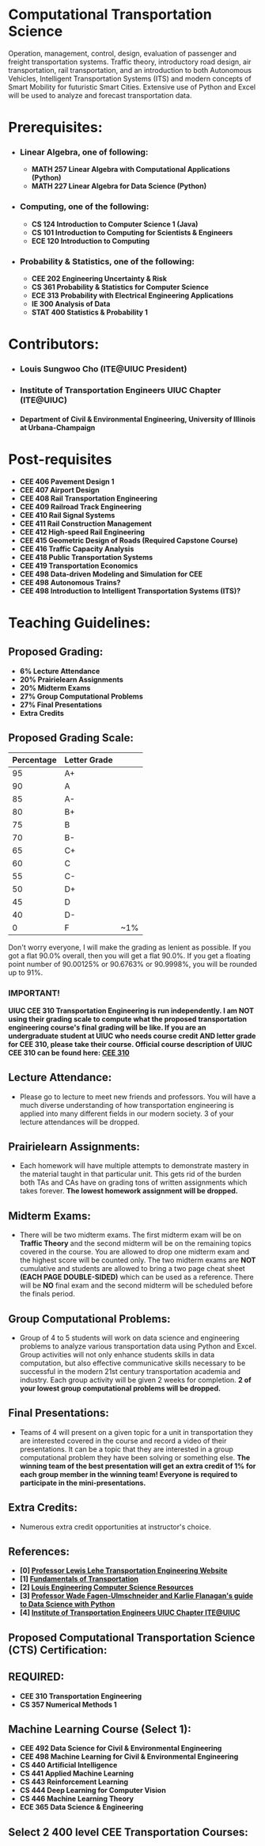 # Computational Transportation Science
Operation, management, control, design, evaluation of passenger and freight transportation systems. Traffic theory, introductory road design, air transportation, rail transportation, and an introduction to both Autonomous Vehicles, Intelligent Transportation Systems (ITS) and modern concepts of Smart Mobility for futuristic Smart Cities. Extensive use of Python and Excel will be used to analyze and forecast transportation data. 

# Prerequisites:
- ### Linear Algebra, one of following:
  - **MATH 257 Linear Algebra with Computational Applications (Python)**
  - **MATH 227 Linear Algebra for Data Science (Python)**
- ### Computing, one of the following:
  - **CS 124 Introduction to Computer Science 1 (Java)**
  - **CS 101 Introduction to Computing for Scientists & Engineers**
  - **ECE 120 Introduction to Computing**
- ### Probability & Statistics, one of the following:
  - **CEE 202 Engineering Uncertainty & Risk**
  - **CS 361 Probability & Statistics for Computer Science**
  - **ECE 313 Probability with Electrical Engineering Applications**
  - **IE 300 Analysis of Data**
  - **STAT 400 Statistics & Probability 1**

# Contributors:
- ### Louis Sungwoo Cho (ITE@UIUC President)
- ### Institute of Transportation Engineers UIUC Chapter (ITE@UIUC)
- #### Department of Civil & Environmental Engineering, University of Illinois at Urbana-Champaign

# Post-requisites
- **CEE 406 Pavement Design 1**
- **CEE 407 Airport Design**
- **CEE 408 Rail Transportation Engineering**
- **CEE 409 Railroad Track Engineering**
- **CEE 410 Rail Signal Systems**
- **CEE 411 Rail Construction Management**
- **CEE 412 High-speed Rail Engineering**
- **CEE 415 Geometric Design of Roads (Required Capstone Course)**
- **CEE 416 Traffic Capacity Analysis**
- **CEE 418 Public Transportation Systems**
- **CEE 419 Transportation Economics**
- **CEE 498 Data-driven Modeling and Simulation for CEE**
- **CEE 498 Autonomous Trains?**
- **CEE 498 Introduction to Intelligent Transportation Systems (ITS)?**

# Teaching Guidelines:

## Proposed Grading:
- **6% Lecture Attendance**
- **20% Prairielearn Assignments**
- **20% Midterm Exams**
- **27% Group Computational Problems**
- **27% Final Presentations**
- **Extra Credits**

## Proposed Grading Scale:

  |Percentage | Letter Grade | |
  | ---|---|---|
  | 95 | A+|
  | 90 | A |
  | 85 | A-|
  | 80 | B+|
  | 75 | B |
  | 70 | B-|
  | 65 | C+|
  | 60 | C |
  | 55 | C-|
  | 50 | D+|
  | 45 | D |
  | 40 | D-|
  | 0  | F | ~1%|
  

Don't worry everyone, I will make the grading as lenient as possible. If you got a flat 90.0% overall, then you will get a flat 90.0%. If you get a floating point number of 90.00125% or 90.6763% or 90.9998%, you will be rounded up to 91%.

### IMPORTANT!
**UIUC CEE 310 Transportation Engineering is run independently. I am NOT using their grading scale to compute what the proposed transportation engineering course's final grading will be like. If you are an undergraduate student at UIUC who needs course credit AND letter grade for CEE 310, please take their course. Official course description of UIUC CEE 310 can be found here: [CEE 310](https://cee.illinois.edu/academics/courses/CEE310)**

## Lecture Attendance:
- Please go to lecture to meet new friends and professors. You will have a much diverse understanding of how transportation engineering is applied into many different fields in our modern society. 3 of your lecture attendances will be dropped.

## Prairielearn Assignments:
- Each homework will have multiple attempts to demonstrate mastery in the material taught in that particular unit. This gets rid of the burden both TAs and CAs have on grading tons of written assignments which takes forever. **The lowest homework assignment will be dropped.**

## Midterm Exams:
- There will be two midterm exams. The first midterm exam will be on **Traffic Theory** and the second midterm will be on the remaining topics covered in the course. You are allowed to drop one midterm exam and the highest score will be counted only. The two midterm exams are **NOT** cumulative and students are allowed to bring a two page cheat sheet **(EACH PAGE DOUBLE-SIDED)** which can be used as a reference. There will be **NO** final exam and the second midterm will be scheduled before the finals period.

## Group Computational Problems:
- Group of 4 to 5 students will work on data science and engineering problems to analyze various transportation data using Python and Excel. Group activities will not only enhance students skills in data computation, but also effective communicative skills necessary to be successful in the modern 21st century transportation academia and industry. Each group activity will be given 2 weeks for completion. **2 of your lowest group computational problems will be dropped.**

## Final Presentations:
- Teams of 4 will present on a given topic for a unit in transportation they are interested covered in the course and record a video of their presentations. It can be a topic that they are interested in a group computational problem they have been solving or something else. **The winning team of the best presentation will get an extra credit of 1% for each group member in the winning team! Everyone is required to participate in the mini-presentations.**

## Extra Credits:
- Numerous extra credit opportunities at instructor's choice. 

## References:
- **[0] [Professor Lewis Lehe Transportation Engineering Website](https://trafficvis.com/)**
- **[1] [Fundamentals of Transportation](https://en.wikibooks.org/wiki/Fundamentals_of_Transportation)**
- **[2] [Louis Engineering Computer Science Resources](https://github.com/lotlouischoitslab/Louis_Engineering_Computer_Science_Resources)**
- **[3] [Professor Wade Fagen-Ulmschneider and Karlie Flanagan's guide to Data Science with Python](https://discovery.cs.illinois.edu/learn/)**
- **[4] [Institute of Transportation Engineers UIUC Chapter ITE@UIUC](https://ite.cee.illinois.edu/)**

## Proposed Computational Transportation Science (CTS) Certification:

  ## REQUIRED:
  - **CEE 310 Transportation Engineering**
  - **CS 357 Numerical Methods 1**

  ## Machine Learning Course (Select 1):
  - **CEE 492 Data Science for Civil & Environmental Engineering**
  - **CEE 498 Machine Learning for Civil & Environmental Engineering**
  - **CS 440 Artificial Intelligence**
  - **CS 441 Applied Machine Learning**
  - **CS 443 Reinforcement Learning**
  - **CS 444 Deep Learning for Computer Vision**
  - **CS 446 Machine Learning Theory**
  - **ECE 365 Data Science & Engineering**

  ## Select 2 400 level CEE Transportation Courses:

